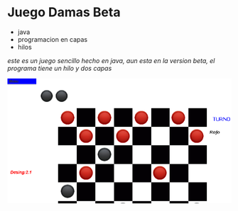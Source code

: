 # Juego Damas Beta

* java
* programacion en capas
* hilos

*este es un juego sencillo hecho en java, aun esta en la version beta,
el programa tiene un hilo y dos capas*

![juego damas](captura.png)
